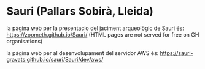 # Sauri (Pallars Sobirà, Lleida)

la pàgina web per la presentacio del jaciment arqueològic de Sauri és:  <https://zoometh.github.io/Sauri/> (HTML pages are not served for free on GH organisations)

la pàgina web per al desenvolupament del servidor AWS és: <https://sauri-gravats.github.io/sauri/Sauri/dev/aws/>
